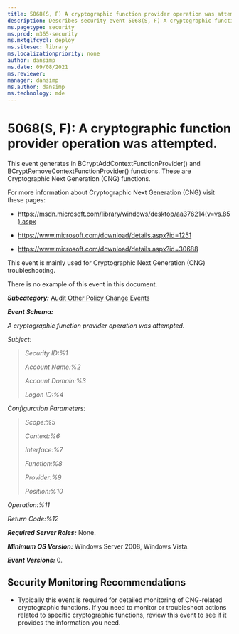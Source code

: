 ```yaml
---
title: 5068(S, F) A cryptographic function provider operation was attempted. (Windows 10)
description: Describes security event 5068(S, F) A cryptographic function provider operation was attempted.
ms.pagetype: security
ms.prod: m365-security
ms.mktglfcycl: deploy
ms.sitesec: library
ms.localizationpriority: none
author: dansimp
ms.date: 09/08/2021
ms.reviewer: 
manager: dansimp
ms.author: dansimp
ms.technology: mde
---
```


# 5068(S, F): A cryptographic function provider operation was attempted.


This event generates in BCryptAddContextFunctionProvider() and BCryptRemoveContextFunctionProvider() functions. These are Cryptographic Next Generation (CNG) functions.

For more information about Cryptographic Next Generation (CNG) visit these pages:

-   <https://msdn.microsoft.com/library/windows/desktop/aa376214(v=vs.85).aspx>

-   <https://www.microsoft.com/download/details.aspx?id=1251>

-   <https://www.microsoft.com/download/details.aspx?id=30688>

This event is mainly used for Cryptographic Next Generation (CNG) troubleshooting.

There is no example of this event in this document.

***Subcategory:***&nbsp;[Audit Other Policy Change Events](audit-other-policy-change-events.md)

***Event Schema:***

*A cryptographic function provider operation was attempted.*

*Subject:*

> *Security ID:%1*
>
> *Account Name:%2*
>
> *Account Domain:%3*
>
> *Logon ID:%4*

*Configuration Parameters:*

> *Scope:%5*
>
> *Context:%6*
>
> *Interface:%7*
>
> *Function:%8*
>
> *Provider:%9*
>
> *Position:%10*

*Operation:%11*

*Return Code:%12*

***Required Server Roles:*** None.

***Minimum OS Version:*** Windows Server 2008, Windows Vista.

***Event Versions:*** 0.

## Security Monitoring Recommendations

-   Typically this event is required for detailed monitoring of CNG-related cryptographic functions. If you need to monitor or troubleshoot actions related to specific cryptographic functions, review this event to see if it provides the information you need.

